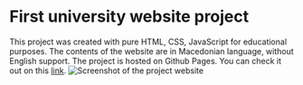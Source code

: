 # First university website project

This project was created with pure HTML, CSS, JavaScript for educational purposes.
The contents of the website are in Macedonian language, without English support.
The project is hosted on Github Pages. 
You can check it out on this [link](https://damsa34.github.io/First-WEB-Project/).
![Screenshot of the project website](/screenshot-github.png)
